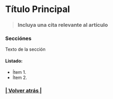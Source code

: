 # Título Principal

> ### Incluya una cita relevante al artículo

### Secciónes

Texto de la sección

#### Listado:

- Ítem 1.
- Ítem 2.

<!-- Botón para volver al home -->

### [| Volver atrás |](../)
